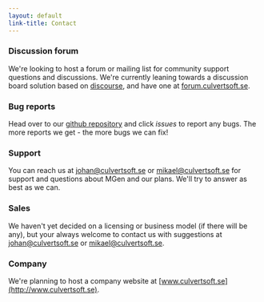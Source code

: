 ```yaml
---
layout: default
link-title: Contact
---
```


### Discussion forum

We're looking to host a forum or mailing list for community support questions and discussions. We're currently leaning towards a discussion board solution based on [discourse](http://www.discourse.org/), and have one at [forum.culvertsoft.se](http://forum.culvertsoft.se/).


### Bug reports

Head over to our [github repository](https://github.com/culvertsoft/mgen) and click *issues* to report any bugs. The more reports we get - the more bugs we can fix!


### Support

You can reach us at johan@culvertsoft.se or mikael@culvertsoft.se for support and questions about MGen and our plans. We'll try to answer as best as we can.


### Sales

We haven't yet decided on a licensing or business model (if there will be any), but your always welcome to contact us with suggestions at johan@culvertsoft.se or mikael@culvertsoft.se.


### Company

We're planning to host a company website at [www.culvertsoft.se](http://www.culvertsoft.se). 

